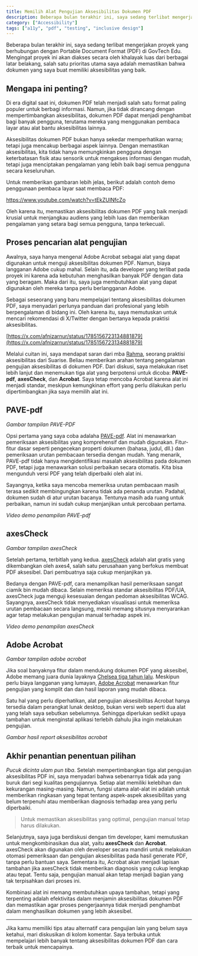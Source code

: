 ```yaml
---
title: Memilih Alat Pengujian Aksesibilitas Dokumen PDF
description: Beberapa bulan terakhir ini, saya sedang terlibat mengerjakan proyek yang berhubungan dengan Portable Document Format (PDF) di GovTech Edu.
category: ["Accessibility"]
tags: ["a11y", "pdf", "testing", "inclusive design"]
---
```


Beberapa bulan terakhir ini, saya sedang terlibat mengerjakan proyek yang berhubungan dengan Portable Document Format (PDF) di GovTech Edu. Mengingat proyek ini akan diakses secara oleh khalayak luas dari berbagai latar belakang, salah satu prioritas utama saya adalah memastikan bahwa dokumen yang saya buat memiliki aksesibilitas yang baik.

## Mengapa ini penting?

Di era digital saat ini, dokumen PDF telah menjadi salah satu format paling populer untuk berbagi informasi. Namun, jika tidak dirancang dengan mempertimbangkan aksesibilitas, dokumen PDF dapat menjadi penghambat bagi banyak pengguna, terutama mereka yang menggunakan pembaca layar atau alat bantu aksesibilitas lainnya.

Aksesibilitas dokumen PDF bukan hanya sekedar memperhatikan warna; tetapi juga mencakup berbagai aspek lainnya. Dengan memastikan aksesibilitas, kita tidak hanya memungkinkan pengguna dengan keterbatasan fisik atau sensorik untuk mengakses informasi dengan mudah, tetapi juga menciptakan pengalaman yang lebih baik bagi semua pengguna secara keseluruhan.

Untuk memberikan gambaran lebih jelas, berikut adalah contoh demo penggunaan pembaca layar saat membaca PDF:

https://www.youtube.com/watch?v=tEkZUlNfcZo

Oleh karena itu, memastikan aksesibilitas dokumen PDF yang baik menjadi krusial untuk menjangkau audiens yang lebih luas dan memberikan pengalaman yang setara bagi semua pengguna, tanpa terkecuali.

## Proses pencarian alat pengujian

Awalnya, saya hanya mengenal Adobe Acrobat sebagai alat yang dapat digunakan untuk menguji aksesibilitas dokumen PDF. Namun, biaya langganan Adobe cukup mahal. Selain itu, ada developer yang terlibat pada proyek ini karena ada kebutuhan menghasilkan banyak PDF dengan data yang beragam. Maka dari itu, saya juga membutuhkan alat yang dapat digunakan oleh mereka tanpa perlu berlangganan Adobe.

Sebagai seseorang yang baru mempelajari tentang aksesibilitas dokumen PDF, saya menyadari perlunya panduan dari profesional yang lebih berpengalaman di bidang ini. Oleh karena itu, saya memutuskan untuk mencari rekomendasi di X/Twitter dengan bertanya kepada praktisi aksesibilitas.

[https://x.com/afnizarnur/status/1785156723134881879](https://x.com/afnizarnur/status/1785156723134881879)

Melalui cuitan ini, saya mendapat saran dari mba [Rahma](https://twitter.com/rahmaut/), seorang praktisi aksesibilitas dari Suarise. Beliau memberikan arahan tentang pengalaman pengujian aksesibilitas di dokumen PDF. Dari diskusi, saya melakukan riset lebih lanjut dan menemukan tiga alat yang berpotensi untuk dicoba: **PAVE-pdf**, **axesCheck**, dan **Acrobat**. Saya tetap mencoba Acrobat karena alat ini menjadi standar, meskipun kemungkinan effort yang perlu dilakukan perlu dipertimbangkan jika saya memilih alat ini.

## PAVE-pdf

*Gambar tampilan PAVE-PDF*

Opsi pertama yang saya coba adalaha [PAVE-pdf](https://pave-pdf.org/pave/index.html#). Alat ini menawarkan pemeriksaan aksesibilitas yang komprehensif dan mudah digunakan. Fitur-fitur dasar seperti pengecekan properti dokumen (bahasa, judul, dll.) dan pemeriksaan urutan pembacaan tersedia dengan mudah. Yang menarik, PAVE-pdf tidak hanya mengidentifikasi masalah aksesibilitas pada dokumen PDF, tetapi juga menawarkan solusi perbaikan secara otomatis. Kita bisa mengunduh versi PDF yang telah diperbaiki oleh alat ini.

Sayangnya, ketika saya mencoba memeriksa urutan pembacaan masih terasa sedikit membingungkan karena tidak ada penanda urutan. Padahal, dokumen sudah di atur urutan bacanya. Tentunya masih ada ruang untuk perbaikan, namun ini sudah cukup menjanjikan untuk percobaan pertama.

*Video demo penampilan PAVE-pdf*

## axesCheck

*Gambar tampilan axesCheck*

Setelah pertama, terbitlah yang kedua. [axesCheck](https://check.axes4.com/en/) adalah alat gratis yang dikembangkan oleh axes4, salah satu perusahaan yang berfokus membuat PDF aksesibel. Dari pembuatnya saja cukup menjanjikan ya.

Bedanya dengan PAVE-pdf, cara menampilkan hasil pemeriksaan sangat ciamik bin mudah dibaca. Selain memeriksa standar aksesibilitas PDF/UA, axesCheck juga menguji kesesuaian dengan pedoman aksesibilitas WCAG. Sayangnya, axesCheck tidak menyediakan visualisasi untuk memeriksa urutan pembacaan secara langsung, meski memang situsnya menyarankan agar tetap melakukan pengujian manual terhadap aspek ini.

*Video demo penampilan axesCheck*

## Adobe Acrobat

*Gambar tampilan adobe acrobat*

Jika soal banyaknya fitur dalam mendukung dokumen PDF yang aksesibel, Adobe memang juara dunia layaknya [Chelsea tiga tahun lalu](https://en.wikipedia.org/wiki/FIFA_Club_World_Cup). Meskipun perlu biaya langganan yang lumayan, [Adobe Acrobat](https://get.adobe.com/reader/) menawarkan fitur pengujian yang komplit dan dan hasil laporan yang mudah dibaca.

Satu hal yang perlu diperhatikan, alat pengujian aksesibilitas Acrobat hanya tersedia dalam perangkat lunak desktop, bukan versi web seperti dua alat yang telah saya sebutkan sebelumnya. Sehingga diperlukan sedikit upaya tambahan untuk menginstal aplikasi terlebih dahulu jika ingin melakukan pengujian.

*Gambar hasil report aksesibilitas acrobat*

## Akhir penantian penentuan pilihan

_Pucuk dicinta ulam pun tiba_. Setelah mempertimbangkan tiga alat pengujian aksesibilitas PDF ini, saya menyadari bahwa sebenarnya tidak ada yang buruk dari segi kualitas pengujiannya. Setiap alat memiliki kelebihan dan kekurangan masing-masing. Namun, fungsi utama alat-alat ini adalah untuk memberikan ringkasan yang tepat tentang aspek-aspek aksesibilitas yang belum terpenuhi atau memberikan diagnosis terhadap area yang perlu diperbaiki. 

> Untuk memastikan aksesibilitas yang optimal, pengujian manual tetap harus dilakukan.

Selanjutnya, saya juga berdiskusi dengan tim developer, kami memutuskan untuk mengkombinasikan dua alat, yaitu **axesCheck** dan **Acrobat**. axesCheck akan digunakan oleh developer secara mandiri untuk melakukan otomasi pemeriksaan dan pengujian aksesibilitas pada hasil generate PDF, tanpa perlu bantuan saya. Sementara itu, Acrobat akan menjadi lapisan tambahan jika axesCheck tidak memberikan diagnosis yang cukup lengkap atau tepat. Tentu saja, pengujian manual akan tetap menjadi bagian yang tak terpisahkan dari proses ini.

Kombinasi alat ini memang membutuhkan upaya tambahan, tetapi yang terpenting adalah efektivitas dalam menjamin aksesibilitas dokumen PDF dan memastikan agar proses pengerjaannya tidak menjadi penghambat dalam menghasilkan dokumen yang lebih aksesibel.

---

Jika kamu memiliki tips atau alternatif cara pengujian lain yang belum saya ketahui, mari diskusikan di kolom komentar. Saya terbuka untuk mempelajari lebih banyak tentang aksesibilitas dokumen PDF dan cara terbaik untuk mencapainya.
